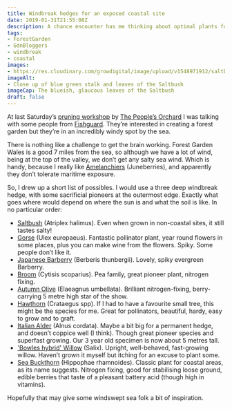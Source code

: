 ```yaml
---
title: Windbreak hedges for an exposed coastal site
date: 2019-01-31T21:55:08Z
description: A chance encounter has me thinking about optimal plants for a windbreak hedge that will deal with salt-laden gales
tags: 
- ForestGarden
- GdnBloggers
- windbreak
- coastal
images: 
- https://res.cloudinary.com/growdigital/image/upload/v1548971912/saltbush-190131.jpg
imageAlt: 
- Close up of blue green stalk and leaves of the Saltbush
imageCap: The blueish, glaucous leaves of the Saltbush
draft: false
---
```


At last Saturday’s [pruning workshop](https://www.forestgarden.wales/status/190126-thepeoplesorchard/) by [The People’s Orchard](http://www.stdogmaelsabbey.org.uk/peoplesorchard) I was talking with some people from [Fishguard](https://en.wikipedia.org/wiki/Fishguard). They’re interested in creating a forest garden but they’re in an incredibly windy spot by the sea. 

There is nothing like a challenge to get the brain working. Forest Garden Wales is a good 7 miles from the sea, so although we have a lot of wind, being at the top of the valley, we don’t get any salty sea wind. Which is handy, because I really like [Amelanchiers](https://pfaf.org/user/plant.aspx?latinname=Amelanchier+canadensis) (Juneberries), and apparently they don’t tolerate maritime exposure.

So, I drew up a short list of possibles. I would use a three deep windbreak hedge, with some sacrificial pioneers at the outermost edge. Exactly what goes where would depend on where the sun is and what the soil is like. In no particular order:

* [Saltbush](https://pfaf.org/user/plant.aspx?latinname=Atriplex+halimus) (Atriplex halimus). Even when grown in non-coastal sites, it still tastes salty!
* [Gorse](https://pfaf.org/user/plant.aspx?latinname=Ulex+europaeus) (Ulex europaeus). Fantastic pollinator plant, year round flowers in some places, plus you can make wine from the flowers. Spiky. Some people don’t like it.
* [Japanese Barberry](https://pfaf.org/user/plant.aspx?latinname=Berberis+thunbergii) (Berberis thunbergii). Lovely, spiky evergreen Barberry.
* [Broom](https://pfaf.org/user/plant.aspx?latinname=Cytisus+scoparius) (Cytisis scoparius). Pea family, great pioneer plant, nitrogen fixing.
* [Autumn Olive](https://pfaf.org/user/plant.aspx?latinname=Elaeagnus+umbellata) (Elaeagnus umbellata). Brilliant nitrogen-fixing, berry-carrying 5 metre high star of the show. 
* [Hawthorn](https://pfaf.org/user/cmspage.aspx?pageid=59) (Crataegus spp). If I had to have a favourite small tree, this might be the species for me. Great for pollinators, beautiful, hardy, easy to grow and to graft. 
* [Italian Alder](https://pfaf.org/user/plant.aspx?latinname=Alnus+cordata) (Alnus cordata). Maybe a bit big for a permanent hedge, and doesn’t coppice well (I think). Though great pioneer species and superfast growing. Our 3 year old specimen is now about 5 metres tall.
* ['Bowles hybrid' Willow](https://pfaf.org/user/plant.aspx?latinname=Salix+%27Bowles+hybrid%27) (Salix). Upright, well-behaved, fast-growing willow. Haven’t grown it myself but itching for an excuse to plant some.
* [Sea Buckthorn](https://pfaf.org/user/plant.aspx?latinname=Hippophae+rhamnoides) (Hippophae rhamnoides). Classic plant for coastal areas, as its name suggests. Nitrogen fixing, good for stabilising loose ground, edible berries that taste of a pleasant battery acid (though high in vitamins).

Hopefully that may give some windswept sea folk a bit of inspiration. 
